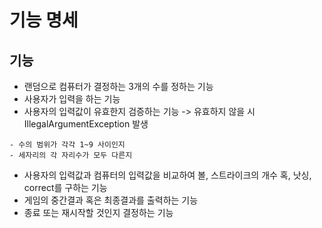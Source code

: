 # 기능 명세

## 기능
- 랜덤으로 컴퓨터가 결정하는 3개의 수를 정하는 기능
- 사용자가 입력을 하는 기능
- 사용자의 입력값이 유효한지 검증하는 기능 -> 유효하지 않을 시 IllegalArgumentException 발생
```
- 수의 범위가 각각 1~9 사이인지
- 세자리의 각 자리수가 모두 다른지 
```
- 사용자의 입력값과 컴퓨터의 입력값을 비교하여 볼, 스트라이크의 개수 혹, 낫싱, correct를 구하는 기능
- 게임의 중간결과 혹은 최종결과를 출력하는 기능
- 종료 또는 재시작할 것인지 결정하는 기능